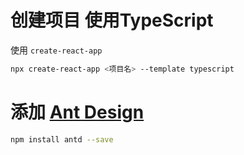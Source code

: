 # 创建项目  使用TypeScript

使用 `create-react-app`

```bash
npx create-react-app <项目名> --template typescript
```

# 添加 [Ant Design](https://ant.design/index-cn)

```bash
npm install antd --save
```

